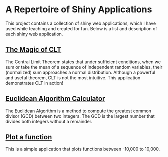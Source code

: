 # A Repertoire of Shiny Applications

This project contains a collection of shiny web applications, which I have used while teaching and created for fun. Below is a list and description of each shiny web application.

## [The Magic of CLT](https://swhui.shinyapps.io/CLT-Magic/)

The Central Limit Theorem states that under sufficient conditions, when we sum or take the mean of a sequence of independent random variables, their (normalized) sum approaches a normal distribution. Although a powerful and useful theorem, CLT is not the most intuitive. This application demonstrates CLT in action!

## [Euclidean Algorithm Calculator](https://swhui.shinyapps.io/euclidean-alg/)

The Euclidean Algorithm is a method to compute the greatest common divisor (GCD) between two integers. The GCD is the largest number that divides both integers without a remainder.

## [Plot a function](https://swhui.shinyapps.io/plotting_functions/)

This is a simple application that plots functions between -10,000 to 10,000.


